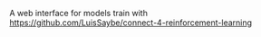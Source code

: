 A web interface for models train with https://github.com/LuisSaybe/connect-4-reinforcement-learning
